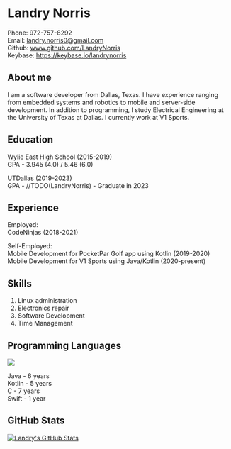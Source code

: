 Landry Norris
=============

Phone: 972-757-8292 \
Email: landry.norris0@gmail.com \
Github: www.github.com/LandryNorris \
Keybase: https://keybase.io/landrynorris

About me
--------

I am a software developer from Dallas, Texas. I have experience ranging from embedded systems and robotics to mobile and server-side development. 
In addition to programming, I study Electrical Engineering at the University of Texas at Dallas. I currently work at V1 Sports.

Education
---------

Wylie East High School (2015-2019) \
GPA - 3.945 (4.0) / 5.46 (6.0)


UTDallas (2019-2023) \
GPA - //TODO(LandryNorris) - Graduate in 2023

Experience
----------

Employed: \
CodeNinjas (2018-2021)

Self-Employed: \
Mobile Development for PocketPar Golf app using Kotlin (2019-2020) \
Mobile Development for V1 Sports using Java/Kotlin (2020-present)

Skills
------

1. Linux administration
2. Electronics repair
3. Software Development
4. Time Management

Programming Languages
---------------------

<a href="https://github.com/LandryNorris/LandryNorris">
  <img align="center" src="https://github-readme-stats.vercel.app/api/top-langs/?username=LandryNorris&title_color=000000&text_color=000000" />
</a>

Java - 6 years \
Kotlin - 5 years \
C - 7 years \
Swift - 1 year

GitHub Stats
------------

<a href="https://github.com/LandryNorris/LandryNorris">
  <img align="center" src="https://github-readme-stats.vercel.app/api?username=LandryNorris&show_icons=true&line_height=27&count_private=true&title_color=000000&text_color=000000&icon_color=FAC051" alt="Landry's GitHub Stats" />
</a>
